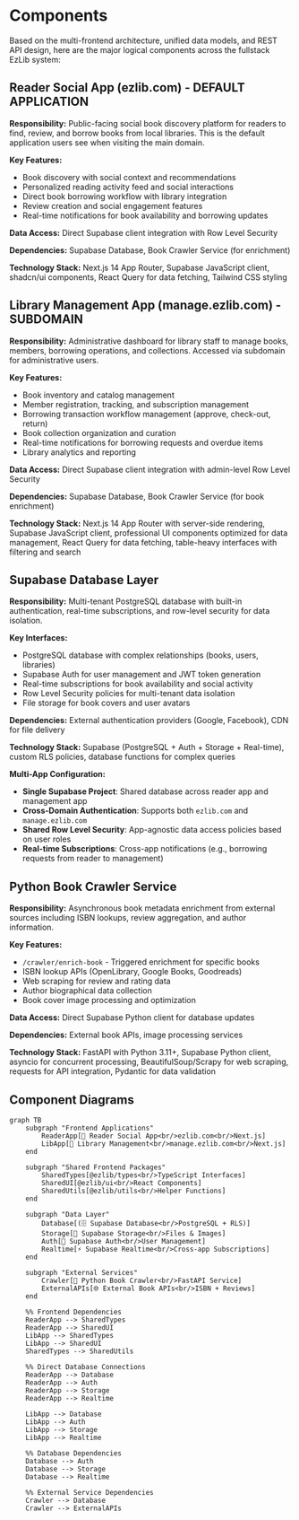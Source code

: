 # Components

Based on the multi-frontend architecture, unified data models, and REST API design, here are the major logical components across the fullstack EzLib system:

## Reader Social App (ezlib.com) - **DEFAULT APPLICATION**

**Responsibility:** Public-facing social book discovery platform for readers to find, review, and borrow books from local libraries. This is the default application users see when visiting the main domain.

**Key Features:**
- Book discovery with social context and recommendations
- Personalized reading activity feed and social interactions
- Direct book borrowing workflow with library integration
- Review creation and social engagement features
- Real-time notifications for book availability and borrowing updates

**Data Access:** Direct Supabase client integration with Row Level Security

**Dependencies:** Supabase Database, Book Crawler Service (for enrichment)

**Technology Stack:** Next.js 14 App Router, Supabase JavaScript client, shadcn/ui components, React Query for data fetching, Tailwind CSS styling

## Library Management App (manage.ezlib.com) - **SUBDOMAIN**

**Responsibility:** Administrative dashboard for library staff to manage books, members, borrowing operations, and collections. Accessed via subdomain for administrative users.

**Key Features:**
- Book inventory and catalog management
- Member registration, tracking, and subscription management
- Borrowing transaction workflow management (approve, check-out, return)
- Book collection organization and curation
- Real-time notifications for borrowing requests and overdue items
- Library analytics and reporting

**Data Access:** Direct Supabase client integration with admin-level Row Level Security

**Dependencies:** Supabase Database, Book Crawler Service (for book enrichment)

**Technology Stack:** Next.js 14 App Router with server-side rendering, Supabase JavaScript client, professional UI components optimized for data management, React Query for data fetching, table-heavy interfaces with filtering and search

## Supabase Database Layer

**Responsibility:** Multi-tenant PostgreSQL database with built-in authentication, real-time subscriptions, and row-level security for data isolation.

**Key Interfaces:**
- PostgreSQL database with complex relationships (books, users, libraries)
- Supabase Auth for user management and JWT token generation
- Real-time subscriptions for book availability and social activity
- Row Level Security policies for multi-tenant data isolation
- File storage for book covers and user avatars

**Dependencies:** External authentication providers (Google, Facebook), CDN for file delivery

**Technology Stack:** Supabase (PostgreSQL + Auth + Storage + Real-time), custom RLS policies, database functions for complex queries

**Multi-App Configuration:**
- **Single Supabase Project**: Shared database across reader app and management app
- **Cross-Domain Authentication**: Supports both `ezlib.com` and `manage.ezlib.com`
- **Shared Row Level Security**: App-agnostic data access policies based on user roles
- **Real-time Subscriptions**: Cross-app notifications (e.g., borrowing requests from reader to management)

## Python Book Crawler Service

**Responsibility:** Asynchronous book metadata enrichment from external sources including ISBN lookups, review aggregation, and author information.

**Key Features:**
- `/crawler/enrich-book` - Triggered enrichment for specific books
- ISBN lookup APIs (OpenLibrary, Google Books, Goodreads)
- Web scraping for review and rating data
- Author biographical data collection
- Book cover image processing and optimization

**Data Access:** Direct Supabase Python client for database updates

**Dependencies:** External book APIs, image processing services

**Technology Stack:** FastAPI with Python 3.11+, Supabase Python client, asyncio for concurrent processing, BeautifulSoup/Scrapy for web scraping, requests for API integration, Pydantic for data validation

## Component Diagrams

```mermaid
graph TB
    subgraph "Frontend Applications"
        ReaderApp[📱 Reader Social App<br/>ezlib.com<br/>Next.js]
        LibApp[💼 Library Management<br/>manage.ezlib.com<br/>Next.js]
    end
    
    subgraph "Shared Frontend Packages"
        SharedTypes[@ezlib/types<br/>TypeScript Interfaces]
        SharedUI[@ezlib/ui<br/>React Components]
        SharedUtils[@ezlib/utils<br/>Helper Functions]
    end
    
    subgraph "Data Layer"
        Database[(🗄️ Supabase Database<br/>PostgreSQL + RLS)]
        Storage[📁 Supabase Storage<br/>Files & Images]
        Auth[👤 Supabase Auth<br/>User Management]
        Realtime[⚡ Supabase Realtime<br/>Cross-app Subscriptions]
    end
    
    subgraph "External Services"
        Crawler[🐍 Python Book Crawler<br/>FastAPI Service]
        ExternalAPIs[🌐 External Book APIs<br/>ISBN + Reviews]
    end
    
    %% Frontend Dependencies
    ReaderApp --> SharedTypes
    ReaderApp --> SharedUI
    LibApp --> SharedTypes
    LibApp --> SharedUI
    SharedTypes --> SharedUtils
    
    %% Direct Database Connections
    ReaderApp --> Database
    ReaderApp --> Auth
    ReaderApp --> Storage
    ReaderApp --> Realtime
    
    LibApp --> Database
    LibApp --> Auth
    LibApp --> Storage
    LibApp --> Realtime
    
    %% Database Dependencies
    Database --> Auth
    Database --> Storage
    Database --> Realtime
    
    %% External Service Dependencies
    Crawler --> Database
    Crawler --> ExternalAPIs
```
